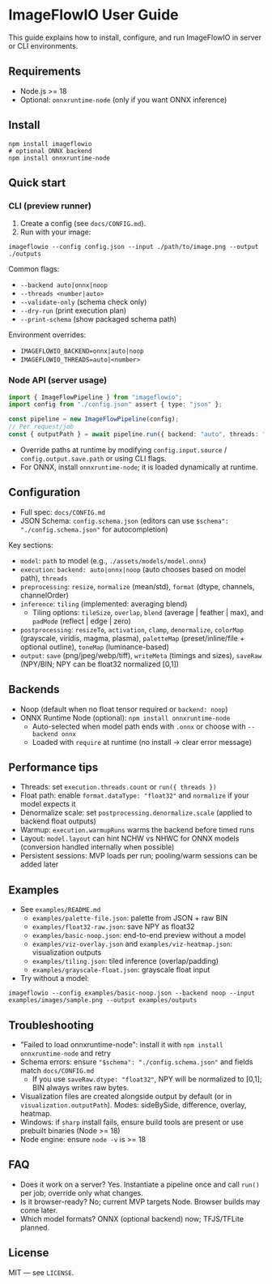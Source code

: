 # ImageFlowIO User Guide

This guide explains how to install, configure, and run ImageFlowIO in server or CLI environments.

## Requirements

- Node.js >= 18
- Optional: `onnxruntime-node` (only if you want ONNX inference)

## Install

```
npm install imageflowio
# optional ONNX backend
npm install onnxruntime-node
```

## Quick start

### CLI (preview runner)

1. Create a config (see `docs/CONFIG.md`).
2. Run with your image:

```
imageflowio --config config.json --input ./path/to/image.png --output ./outputs
```

Common flags:

- `--backend auto|onnx|noop`
- `--threads <number|auto>`
- `--validate-only` (schema check only)
- `--dry-run` (print execution plan)
- `--print-schema` (show packaged schema path)

Environment overrides:

- `IMAGEFLOWIO_BACKEND=onnx|auto|noop`
- `IMAGEFLOWIO_THREADS=auto|<number>`

### Node API (server usage)

```ts
import { ImageFlowPipeline } from "imageflowio";
import config from "./config.json" assert { type: "json" };

const pipeline = new ImageFlowPipeline(config);
// Per request/job
const { outputPath } = await pipeline.run({ backend: "auto", threads: "auto" });
```

- Override paths at runtime by modifying `config.input.source` / `config.output.save.path` or using CLI flags.
- For ONNX, install `onnxruntime-node`; it is loaded dynamically at runtime.

## Configuration

- Full spec: `docs/CONFIG.md`
- JSON Schema: `config.schema.json` (editors can use `$schema": "./config.schema.json"` for autocompletion)

Key sections:

- `model`: `path` to model (e.g., `./assets/models/model.onnx`)
- `execution`: `backend: auto|onnx|noop` (auto chooses based on model path), `threads`
- `preprocessing`: `resize`, `normalize` (mean/std), `format` (dtype, channels, channelOrder)
- `inference`: `tiling` (implemented: averaging blend)
  - Tiling options: `tileSize`, `overlap`, `blend` (average | feather | max), and `padMode` (reflect | edge | zero)
- `postprocessing`: `resizeTo`, `activation`, `clamp`, `denormalize`, `colorMap` (grayscale, viridis, magma, plasma), `paletteMap` (preset/inline/file + optional outline), `toneMap` (luminance-based)
- `output`: `save` (png/jpeg/webp/tiff), `writeMeta` (timings and sizes), `saveRaw` (NPY/BIN; NPY can be float32 normalized [0,1])

## Backends

- Noop (default when no float tensor required or `backend: noop`)
- ONNX Runtime Node (optional): `npm install onnxruntime-node`
  - Auto-selected when model path ends with `.onnx` or choose with `--backend onnx`
  - Loaded with `require` at runtime (no install -> clear error message)

## Performance tips

- Threads: set `execution.threads.count` or `run({ threads })`
- Float path: enable `format.dataType: "float32"` and `normalize` if your model expects it
- Denormalize scale: set `postprocessing.denormalize.scale` (applied to backend float outputs)
- Warmup: `execution.warmupRuns` warms the backend before timed runs
- Layout: `model.layout` can hint NCHW vs NHWC for ONNX models (conversion handled internally when possible)
- Persistent sessions: MVP loads per run; pooling/warm sessions can be added later

## Examples

- See `examples/README.md`
  - `examples/palette-file.json`: palette from JSON + raw BIN
  - `examples/float32-raw.json`: save NPY as float32
  - `examples/basic-noop.json`: end-to-end preview without a model
  - `examples/viz-overlay.json` and `examples/viz-heatmap.json`: visualization outputs
  - `examples/tiling.json`: tiled inference (overlap/padding)
  - `examples/grayscale-float.json`: grayscale float input
- Try without a model:

```
imageflowio --config examples/basic-noop.json --backend noop --input examples/images/sample.png --output examples/outputs
```

## Troubleshooting

- "Failed to load onnxruntime-node": install it with `npm install onnxruntime-node` and retry
- Schema errors: ensure `"$schema": "./config.schema.json"` and fields match `docs/CONFIG.md`
  - If you use `saveRaw.dtype: "float32"`, NPY will be normalized to [0,1]; BIN always writes raw bytes.
- Visualization files are created alongside output by default (or in `visualization.outputPath`). Modes: sideBySide, difference, overlay, heatmap.
- Windows: if `sharp` install fails, ensure build tools are present or use prebuilt binaries (Node >= 18)
- Node engine: ensure `node -v` is >= 18

## FAQ

- Does it work on a server? Yes. Instantiate a pipeline once and call `run()` per job; override only what changes.
- Is it browser-ready? No; current MVP targets Node. Browser builds may come later.
- Which model formats? ONNX (optional backend) now; TFJS/TFLite planned.

## License

MIT — see `LICENSE`.
